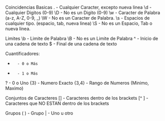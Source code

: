 Coincidencias Basicas
.       - Cualquier Caracter, excepto nueva linea
\d      - Cualquier Digitos (0-9)
\D      - No es un Digito (0-9)
\w      - Caracter de Palabra (a-z, A-Z, 0-9, _)
\W      - No es un Caracter de Palabra.
\s      - Espacios de cualquier tipo. (espacio, tab, nueva linea)
\S      - No es un Espacio, Tab o nueva linea.

Limites
\b      - Limite de Palabra
\B      - No es un Limite de Palabra
^       - Inicio de una cadena de texto
$       - Final de una cadena de texto

Cuantificadores:
*       - 0 o Más
+       - 1 o Más
?       - 0 o Uno
{3}     - Numero Exacto
{3,4}   - Rango de Numeros (Minimo, Maximo)

Conjuntos de Caracteres
[]      - Caracteres dentro de los brackets
[^ ]    - Caracteres que NO ESTAN dentro de los brackets

Grupos
( )     - Grupo
|       - Uno u otro
